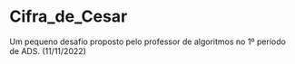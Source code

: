 # Cifra_de_Cesar
Um pequeno desafio proposto pelo professor de algoritmos no 1º período de ADS. (11/11/2022)
